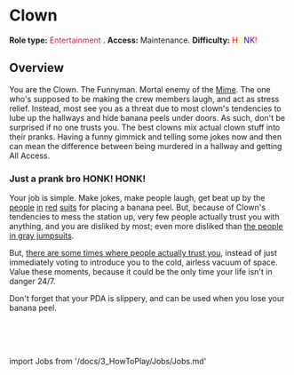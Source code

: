 # Clown
**Role type:** <font color= "#c51f57">Entertainment</font> . **Access:** Maintenance. **Difficulty:** <font color="Red">H</font><font color="Yellow">O</font><font color="Blue">N<font color="Purple">K</font><font color="Red">!</font></font>


## Overview


You are the Clown. The Funnyman. Mortal enemy of the [Mime](\3_HowToPlay\Jobs\Civilian_roles\Entertainment_Roles\Mime.md). The one who's supposed to be making the crew members laugh, and act as stress relief. Instead, most see you as a threat due to most clown's tendencies to lube up the hallways and hide banana peels under doors. As such, don't be surprised if no one trusts you. The best clowns mix actual clown stuff into their pranks. Having a funny gimmick and telling some jokes now and then can mean the difference between being murdered in a hallway and getting All Access.


### Just a prank bro HONK! HONK!

Your job is simple. Make jokes, make people laugh, get beat up by the [people](Security.md) [in](\3_HowToPlay\Jobs\Security_roles\Detective.md) [red](\3_HowToPlay\Jobs\Security_roles\Warden.md) [suits](Nuclear-Emergency.md) for placing a banana peel. But, because of Clown's tendencies to mess the station up, very few people actually trust you with anything, and you are disliked by most; even more disliked than [the people in gray jumpsuits](\3_HowToPlay\Jobs\Service_roles\Assistant.md).

But, [there are some times where people actually trust you](\4_Univers\Other\Jokes\So-close-to-impossible-that-it-might-as-well-not-even-exist.md), instead of just immediately voting to introduce you to the cold, airless vacuum of space. Value these moments, because it could be the only time your life isn't in danger 24/7.

Don't forget that your PDA is slippery, and can be used when you lose your banana peel.

  <br/>
<br/>
<br/>

import Jobs from '/docs/3_HowToPlay/Jobs/Jobs.md'

<Jobs />


